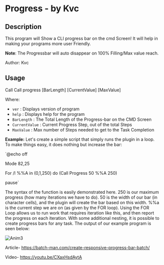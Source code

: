 
# Progress - by Kvc
## Description
This program will Show a CLI progress bar on the cmd Screen! It will help in making your programs more user Friendly.

**Note**: The Progressbar will auto disappear on 100% Filling/Max value reach.

Author: Kvc

## Usage
Call Call progress [BarLength] [CurrentValue] [MaxValue]

Where:

- `ver`		: 	Displays version of program
- `help`		: 	Displays help for the program
- `BarLength`	: 	The Total Length of the Progress-bar on the CMD Screen
- `CurrentValue`	: 	Current Progress Step, out of the total Steps
- `MaxValue`	: 	Max number of Steps needed to get to the Task Completion

**Example:** 
Let's create a simple script that simply runs the plugin in a loop. To make things easy, it does nothing but increase the bar:

`@echo off

Mode 82,25

For /l %%A in (0,1,250) do (Call Progress 50 %%A 250)

pause`

The syntax of the function is easily demonstrated here. 250 is our maximum progress (how many iterations we have to do). 50 is the width of our bar (in character cells), and the plugin will create the bar based on this width. %%a is the current step we are on (as given by the FOR loop). Using the FOR Loop allows us to run work that requires iteration like this, and then report the progress on each iteration. With some additional nesting, it is possible to create progress bars for any task. The output of our example program is seen below:

![Anim3](https://user-images.githubusercontent.com/82807654/175076983-472a11cf-e996-4804-bf20-91bd01368446.gif)


Article- https://batch-man.com/create-responsive-progress-bar-batch/

Video- https://youtu.be/CXaxHsdAytA

